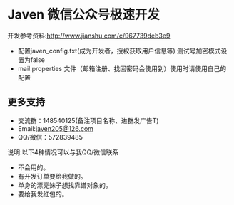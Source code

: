 # Javen 微信公众号极速开发

开发参考资料:http://www.jianshu.com/c/967739deb3e9

- 配置javen_config.txt(成为开发者，授权获取用户信息等) 测试号加密模式设置为false
- mail.properties 文件（邮箱注册、找回密码会使用到）使用时请使用自己的配置

## 更多支持
- 交流群：148540125(备注项目名称、进群发广告T)
- Email:javen205@126.com
- QQ/微信：572839485

说明:以下4种情况可以与我QQ/微信联系 
- 不会用的。
- 有开发订单要给我做的。
- 单身的漂亮妹子想找靠谱对象的。
- 要给我发红包的。


